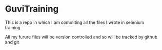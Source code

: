 # GuviTraining

This is a repo in which I am commiting all the files I wrote in selenium training 

All my furure files will be version controlled and so will be tracked by github and git 
